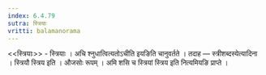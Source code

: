```yaml
---
index: 6.4.79
sutra: स्त्रियाः
vritti: balamanorama
---
```


<<स्त्रियाः>> - स्त्रियाः । अचि श्नुधात्वित्यतोऽचीति इयङिति चानुवर्तते । तदाह — स्त्रीशब्दस्येत्यादिना । स्त्रियौ स्त्रिय इति । औजसोः रूपम् । अमि शसि च स्त्रियां स्त्रिय इति नित्यमियङि प्राप्ते ।